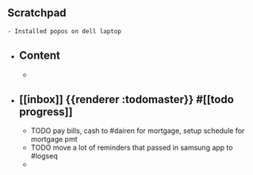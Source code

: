 ## Scratchpad
	- Installed popos on dell laptop
- ## Content
	-
- ## [[inbox]] {{renderer :todomaster}} #[[todo progress]]
	- TODO pay bills, cash to #dairen for mortgage, setup schedule for mortgage pmt
	- TODO move a lot of reminders that passed in samsung app to #logseq
	-